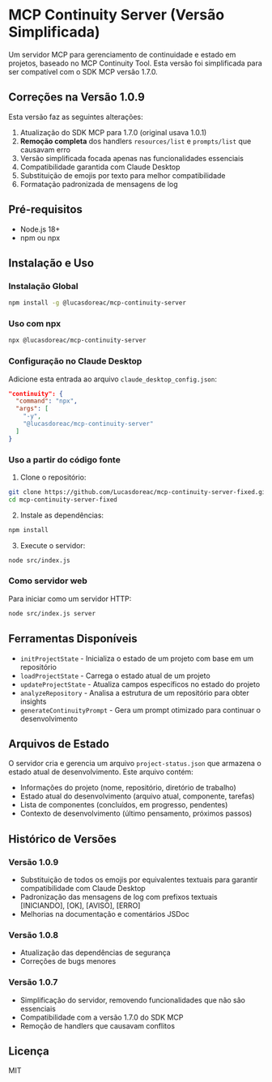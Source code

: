 # MCP Continuity Server (Versão Simplificada)

Um servidor MCP para gerenciamento de continuidade e estado em projetos, baseado no MCP Continuity Tool. Esta versão foi simplificada para ser compatível com o SDK MCP versão 1.7.0.

## Correções na Versão 1.0.9

Esta versão faz as seguintes alterações:

1. Atualização do SDK MCP para 1.7.0 (original usava 1.0.1)
2. **Remoção completa** dos handlers `resources/list` e `prompts/list` que causavam erro
3. Versão simplificada focada apenas nas funcionalidades essenciais
4. Compatibilidade garantida com Claude Desktop
5. Substituição de emojis por texto para melhor compatibilidade
6. Formatação padronizada de mensagens de log

## Pré-requisitos

- Node.js 18+
- npm ou npx

## Instalação e Uso

### Instalação Global

```bash
npm install -g @lucasdoreac/mcp-continuity-server
```

### Uso com npx

```bash
npx @lucasdoreac/mcp-continuity-server
```

### Configuração no Claude Desktop

Adicione esta entrada ao arquivo `claude_desktop_config.json`:

```json
"continuity": {
  "command": "npx",
  "args": [
    "-y",
    "@lucasdoreac/mcp-continuity-server"
  ]
}
```

### Uso a partir do código fonte

1. Clone o repositório:
```bash
git clone https://github.com/Lucasdoreac/mcp-continuity-server-fixed.git
cd mcp-continuity-server-fixed
```

2. Instale as dependências:
```bash
npm install
```

3. Execute o servidor:
```bash
node src/index.js
```

### Como servidor web

Para iniciar como um servidor HTTP:

```bash
node src/index.js server
```

## Ferramentas Disponíveis

* `initProjectState` - Inicializa o estado de um projeto com base em um repositório
* `loadProjectState` - Carrega o estado atual de um projeto
* `updateProjectState` - Atualiza campos específicos no estado do projeto
* `analyzeRepository` - Analisa a estrutura de um repositório para obter insights
* `generateContinuityPrompt` - Gera um prompt otimizado para continuar o desenvolvimento

## Arquivos de Estado

O servidor cria e gerencia um arquivo `project-status.json` que armazena o estado atual de desenvolvimento. Este arquivo contém:

* Informações do projeto (nome, repositório, diretório de trabalho)
* Estado atual do desenvolvimento (arquivo atual, componente, tarefas)
* Lista de componentes (concluídos, em progresso, pendentes)
* Contexto de desenvolvimento (último pensamento, próximos passos)

## Histórico de Versões

### Versão 1.0.9
- Substituição de todos os emojis por equivalentes textuais para garantir compatibilidade com Claude Desktop
- Padronização das mensagens de log com prefixos textuais [INICIANDO], [OK], [AVISO], [ERRO]
- Melhorias na documentação e comentários JSDoc

### Versão 1.0.8
- Atualização das dependências de segurança
- Correções de bugs menores

### Versão 1.0.7
- Simplificação do servidor, removendo funcionalidades que não são essenciais 
- Compatibilidade com a versão 1.7.0 do SDK MCP
- Remoção de handlers que causavam conflitos

## Licença

MIT
